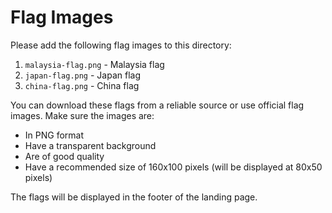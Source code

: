 # Flag Images

Please add the following flag images to this directory:

1. `malaysia-flag.png` - Malaysia flag
2. `japan-flag.png` - Japan flag
3. `china-flag.png` - China flag

You can download these flags from a reliable source or use official flag images. Make sure the images are:
- In PNG format
- Have a transparent background
- Are of good quality
- Have a recommended size of 160x100 pixels (will be displayed at 80x50 pixels)

The flags will be displayed in the footer of the landing page. 